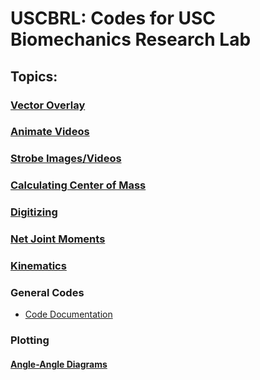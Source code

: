 # USCBRL: Codes for USC Biomechanics Research Lab

## Topics:

### [Vector Overlay](https://github.com/USCBiomechanicsLab/labcodes/tree/master/VectorOverlay) <br/>

### [Animate Videos](https://github.com/USCBiomechanicsLab/labcodes/tree/master/animatevideos)  

### [Strobe Images/Videos](https://github.com/USCBiomechanicsLab/labcodes/tree/master/Strobe) <br/>

### [Calculating Center of Mass](https://github.com/USCBiomechanicsLab/labcodes/tree/master/CalcCOM) <br/>

### [Digitizing](https://github.com/USCBiomechanicsLab/labcodes/tree/master/digitizing) <br/>

### [Net Joint Moments](https://github.com/USCBiomechanicsLab/labcodes/tree/master/NJM) <br/>

### [Kinematics](https://github.com/USCBiomechanicsLab/labcodes/tree/master/kinematics) <br/>

### General Codes <br/>
* [Code Documentation](https://github.com/USCBiomechanicsLab/labcodes/blob/master/Documentation_General.md)


### Plotting

#### [Angle-Angle Diagrams](https://github.com/USCBiomechanicsLab/labcodes/blob/master/kinematics/Example_AngAng.md)

